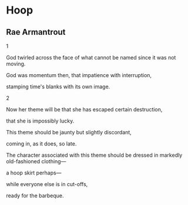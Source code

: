 # Hoop
## Rae Armantrout
1

God twirled
across the face of
what cannot be named
since it was not moving.

God was momentum then,
that impatience
with interruption,

stamping time's blanks
with its own image.

2

Now her theme will be
that she has escaped
certain destruction,

that she is
impossibly lucky.

This theme should be jaunty
but slightly discordant,

coming in, as it does,
so late.

The character
associated with this theme
should be dressed
in markedly old-fashioned clothing—

a hoop skirt perhaps—

while everyone else
is in cut-offs,

ready for the barbeque.
